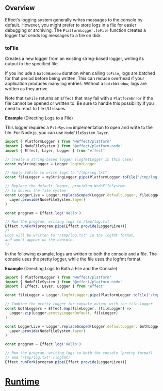 ## Overview

Effect's logging system generally writes messages to the console by default. However, you might prefer to store logs in a file for easier debugging or archiving. The `PlatformLogger.toFile` function creates a logger that sends log messages to a file on disk.

### toFile

Creates a new logger from an existing string-based logger, writing its output to the specified file.

If you include a `batchWindow` duration when calling `toFile`, logs are batched for that period before being written. This can reduce overhead if your application produces many log entries. Without a `batchWindow`, logs are written as they arrive.

Note that `toFile` returns an `Effect` that may fail with a `PlatformError` if the file cannot be opened or written to. Be sure to handle this possibility if you need to react to file I/O issues.

**Example** (Directing Logs to a File)

This logger requires a `FileSystem` implementation to open and write to the file. For Node.js, you can use `NodeFileSystem.layer`.

```ts twoslash
import { PlatformLogger } from '@effect/platform'
import { NodeFileSystem } from '@effect/platform-node'
import { Effect, Layer, Logger } from 'effect'

// Create a string-based logger (logfmtLogger in this case)
const myStringLogger = Logger.logfmtLogger

// Apply toFile to write logs to "/tmp/log.txt"
const fileLogger = myStringLogger.pipe(PlatformLogger.toFile('/tmp/log.txt'))

// Replace the default logger, providing NodeFileSystem
// to access the file system
const LoggerLive = Logger.replaceScoped(Logger.defaultLogger, fileLogger).pipe(
  Layer.provide(NodeFileSystem.layer)
)

const program = Effect.log('Hello')

// Run the program, writing logs to /tmp/log.txt
Effect.runFork(program.pipe(Effect.provide(LoggerLive)))
/*
Logs will be written to "/tmp/log.txt" in the logfmt format,
and won't appear on the console.
*/
```

In the following example, logs are written to both the console and a file. The console uses the pretty logger, while the file uses the logfmt format.

**Example** (Directing Logs to Both a File and the Console)

```ts twoslash
import { PlatformLogger } from '@effect/platform'
import { NodeFileSystem } from '@effect/platform-node'
import { Effect, Layer, Logger } from 'effect'

const fileLogger = Logger.logfmtLogger.pipe(PlatformLogger.toFile('/tmp/log.txt'))

// Combine the pretty logger for console output with the file logger
const bothLoggers = Effect.map(fileLogger, (fileLogger) =>
  Logger.zip(Logger.prettyLoggerDefault, fileLogger)
)

const LoggerLive = Logger.replaceScoped(Logger.defaultLogger, bothLoggers).pipe(
  Layer.provide(NodeFileSystem.layer)
)

const program = Effect.log('Hello')

// Run the program, writing logs to both the console (pretty format)
// and "/tmp/log.txt" (logfmt)
Effect.runFork(program.pipe(Effect.provide(LoggerLive)))
```

# [Runtime](https://effect.website/docs/platform/runtime/)

